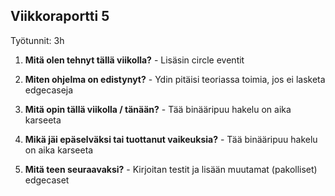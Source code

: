 ## Viikkoraportti 5

Työtunnit: 3h

1. **Mitä olen tehnyt tällä viikolla?** - Lisäsin circle eventit

2. **Miten ohjelma on edistynyt?** - Ydin pitäisi teoriassa toimia, jos ei lasketa edgecaseja

3. **Mitä opin tällä viikolla / tänään?** - Tää binääripuu hakelu on aika karseeta

4. **Mikä jäi epäselväksi tai tuottanut vaikeuksia?** - Tää binääripuu hakelu on aika karseeta

5. **Mitä teen seuraavaksi?** - Kirjoitan testit ja lisään muutamat (pakolliset) edgecaset
